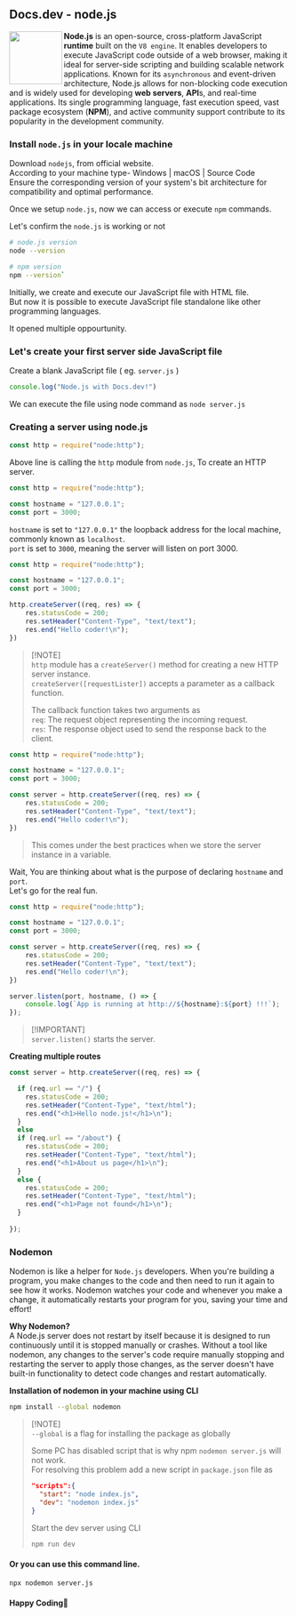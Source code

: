 ## Docs.dev - node.js

<img src="https://github.com/Ninja-Vikash/web_assets/blob/main/icons_svg/NODEJS.svg" height="95px" align="left">

**Node.js** is an open-source, cross-platform JavaScript **runtime** built on the `V8 engine`. It enables developers to execute JavaScript code outside of a web browser, making it ideal for server-side scripting and building scalable network applications. Known for its `asynchronous` and event-driven architecture, Node.js allows for non-blocking code execution and is widely used for developing **web servers**, **API**s, and real-time applications. Its single programming language, fast execution speed, vast package ecosystem (**NPM**), and active community support contribute to its popularity in the development community.

### Install `node.js` in your locale machine 
Download `nodejs`, from official website.<br/>
According to your machine type- Windows | macOS | Source Code<br/>
Ensure the corresponding version of your system's bit architecture for compatibility and optimal performance.

Once we setup `node.js`, now we can access or execute `npm` commands.

Let's confirm the `node.js` is working or not
```bash
# node.js version
node --version

# npm version
npm --version`
``` 

Initially, we create and execute our JavaScript file with HTML file.<br/>
But now it is possible to execute JavaScript file standalone like other programming languages.

It opened multiple oppourtunity.

### Let's create your first server side JavaScript file
Create a blank JavaScript file ( eg. `server.js` )
```js
console.log("Node.js with Docs.dev!")
```
We can execute the file using node command as `node server.js`

### Creating a server using node.js
```js
const http = require("node:http");
```
Above line is calling the `http` module from `node.js`, To create an HTTP server.

```js
const http = require("node:http");

const hostname = "127.0.0.1";
const port = 3000;
```
`hostname` is set to `"127.0.0.1"` the loopback address for the local machine, commonly known as `localhost`.<br/>
`port` is set to `3000`, meaning the server will listen on port 3000.

```js
const http = require("node:http");

const hostname = "127.0.0.1";
const port = 3000;

http.createServer((req, res) => {
    res.statusCode = 200;
    res.setHeader("Content-Type", "text/text");
    res.end("Hello coder!\n");
})
```
> [!NOTE]\
> `http` module has a `createServer()` method for creating a new HTTP server instance.\
> `createServer([requestLister])` accepts a parameter as a callback function.
>
> The callback function takes two arguments as\
> `req`: The request object representing the incoming request.\
> `res`: The response object used to send the response back to the client.

```js
const http = require("node:http");

const hostname = "127.0.0.1";
const port = 3000;

const server = http.createServer((req, res) => {
    res.statusCode = 200;
    res.setHeader("Content-Type", "text/text");
    res.end("Hello coder!\n");
})
```
> This comes under the best practices when we store the server instance in a variable.

Wait, You are thinking about what is the purpose of declaring `hostname` and `port`.<br/>
Let's go for the real fun.
```js
const http = require("node:http");

const hostname = "127.0.0.1";
const port = 3000;

const server = http.createServer((req, res) => {
    res.statusCode = 200;
    res.setHeader("Content-Type", "text/text");
    res.end("Hello coder!\n");
})

server.listen(port, hostname, () => {
    console.log(`App is running at http://${hostname}:${port} !!!`);
});
```
> [!IMPORTANT]\
> `server.listen()` starts the server.

**Creating multiple routes**<br/>

```js
const server = http.createServer((req, res) => {

  if (req.url == "/") {
    res.statusCode = 200;
    res.setHeader("Content-Type", "text/html");
    res.end("<h1>Hello node.js!</h1>\n");
  }
  else
  if (req.url == "/about") {
    res.statusCode = 200;
    res.setHeader("Content-Type", "text/html");
    res.end("<h1>About us page</h1>\n");
  }
  else {
    res.statusCode = 200;
    res.setHeader("Content-Type", "text/html");
    res.end("<h1>Page not found</h1>\n");
  }
  
});
```

### Nodemon
Nodemon is like a helper for `Node.js` developers. When you're building a program, you make changes to the code and then need to run it again to see how it works. Nodemon watches your code and whenever you make a change, it automatically restarts your program for you, saving your time and effort!

**Why Nodemon?**<br/>
A Node.js server does not restart by itself because it is designed to run continuously until it is stopped manually or crashes. Without a tool like nodemon, any changes to the server's code require manually stopping and restarting the server to apply those changes, as the server doesn't have built-in functionality to detect code changes and restart automatically.

**Installation of nodemon in your machine using CLI**
```bash
npm install --global nodemon
```
> [!NOTE]\
> `--global` is a flag for installing the package as globally
>
> Some PC has disabled script that is why npm `nodemon server.js` will not work.\
> For resolving this problem add a new script in `package.json` file as
> ```json
> "scripts":{
>   "start": "node index.js",
>   "dev": "nodemon index.js"
> }
> ```
> 
> Start the dev server using CLI
> ```bash
> npm run dev
> ```

#### Or you can use this command line.
```bash
npx nodemon server.js
```

#### Happy Coding💖